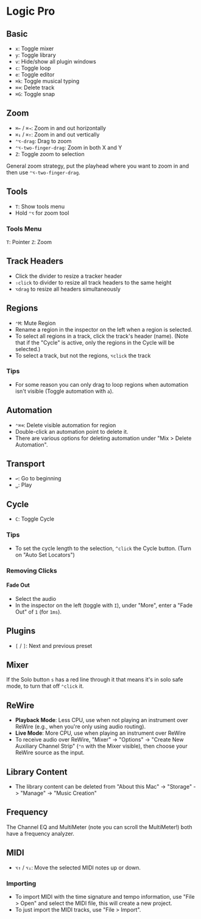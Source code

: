 # Logic Pro

## Basic

- `x`: Toggle mixer
- `y`: Toggle library
- `v`: Hide/show all plugin windows
- `c`: Toggle loop
- `e`: Toggle editor
- `⌘k`: Toggle musical typing
- `⌘⌫`: Delete track
- `⌘G`: Toggle snap

## Zoom

- `⌘←` / `⌘→`: Zoom in and out horizontally
- `⌘↓` / `⌘↑`: Zoom in and out vertically
- `⌃⌥-drag`: Drag to zoom
- `⌃⌥-two-finger-drag`: Zoom in both X and Y
- `Z`: Toggle zoom to selection

General zoom strategy, put the playhead where you want to zoom in and then use `⌃⌥-two-finger-drag`.

## Tools

- `T`: Show tools menu
- Hold `⌃⌥` for zoom tool

### Tools Menu

`T`: Pointer
`Z`: Zoom

## Track Headers

- Click the divider to resize a tracker header
- `⇧click` to divider to resize all track headers to the same height
- `⌥drag` to resize all headers simultaneously

## Regions

- `⌃M`: Mute Region
- Rename a region in the inspector on the left when a region is selected.
- To select all regions in a track, click the track's header (name). (Note that if the "Cycle" is active, only the regions in the Cycle will be selected.)
- To select a track, but not the regions, `⌥click` the track

### Tips

- For some reason you can only drag to loop regions when automation isn't visible (Toggle automation with `a`).

## Automation

- `⌃⌘⌫`: Delete visible automation for region
- Double-click an automation point to delete it.
- There are various options for deleting automation under "Mix > Delete Automation".

## Transport

- `↩`: Go to beginning
- `␣`: Play

## Cycle

- `C`: Toggle Cycle

### Tips

- To set the cycle length to the selection, `^click` the Cycle button. (Turn on "Auto Set Locators")

### Removing Clicks

#### Fade Out

- Select the audio
- In the inspector on the left (toggle with `I`), under "More", enter a "Fade Out" of `1` (for `1ms`).

## Plugins

- `[` / `]`: Next and previous preset

## Mixer

If the Solo button `s` has a red line through it that means it's in solo safe mode, to turn that off `⌃click` it.

## ReWire

- **Playback Mode**: Less CPU, use when not playing an instrument over ReWire (e.g., when you're only using audio routing).
- **Live Mode**: More CPU, use when playing an instrument over ReWire
- To receive audio over ReWire, "Mixer" -> "Options" -> "Create New Auxiliary Channel Strip" (`⌃n` with the Mixer visible), then choose your ReWire source as the input.

## Library Content

- The library content can be deleted from "About this Mac" -> "Storage" -> "Manage" -> "Music Creation"

## Frequency

The Channel EQ and MultiMeter (note you can scroll the MultiMeter!) both have a frequency analyzer.

## MIDI

- `⌥↑` / `⌥↓`: Move the selected MIDI notes up or down.

### Importing

- To import MIDI with the time signature and tempo information, use "File > Open" and select the MIDI file, this will create a new project.
- To just import the MIDI tracks, use "File > Import".
